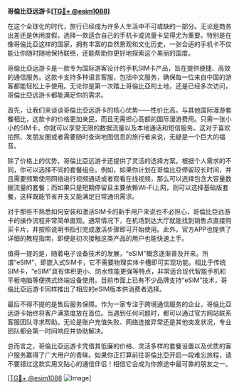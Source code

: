 **哥倫比亞远游卡[[TG💪+ @esim1088](https://t.me/s/esim1088)]**

在这个全球化的时代，旅行已经成为许多人生活中不可或缺的一部分。无论是商务出差还是休闲度假，选择一款适合自己的手机卡或流量卡显得尤为重要。特别是在像哥倫比亞这样的国家，拥有丰富的自然景观和文化历史，一张合适的手机卡不仅能让你随时随地保持联络，还能帮助你更好地探索这个美丽的国度。

哥倫比亞远游卡是一款专为国际游客设计的手机SIM卡产品，旨在提供便捷、高效的通信服务。这款卡支持多种语言客服，包括中文服务，确保每一位来自中国的游客都能轻松上手使用。无论你是第一次踏上哥倫比亞的土地，还是已经多次访问，哥倫比亞远游卡都能满足你的需求。

首先，让我们来谈谈哥倫比亞远游卡的核心优势——性价比高。与其他国际漫游套餐相比，这款卡的价格更加亲民，而且无需担心高额的国际漫游费用。只需一张小小的SIM卡，你就可以享受无限的数据流量以及本地通话和短信服务。这对于喜欢拍照、发朋友圈或者需要随时查询地图信息的旅行者来说，无疑是一个巨大的福音。

除了价格上的优势，哥倫比亞远游卡还提供了灵活的选择方案。根据个人需求的不同，你可以选择不同的套餐组合。例如，如果你计划在哥倫比亞停留较长时间，并且需要频繁使用网络进行视频通话或者观看在线视频，那么可以选择包含大容量数据流量的套餐；而如果只是短期停留且主要依赖Wi-Fi上网，则可以选择基础版套餐，这样既能节省开支又能满足日常通讯需求。

对于那些不熟悉如何安装和激活SIM卡的新手用户来说也不必担心，哥倫比亞远游卡的操作流程非常简单直观。通常情况下，在机场到达大厅就能找到销售点直接购买卡片，并按照说明书指引完成激活步骤即可开始使用。此外，官方APP也提供了详细的教程指南，即便是初次接触这类产品的用户也能快速上手。

值得一提的是，随着电子设备技术的发展，“eSIM”概念逐渐普及开来。所谓“eSIM”，即嵌入式SIM卡，它不需要物理实体卡槽即可实现功能。相比于传统SIM卡，“eSIM”具有体积更小、防水性能更强等特点，非常适合现代智能手机和平板电脑等便携式终端设备使用。目前市面上已有不少品牌支持“eSIM”技术，哥倫比亞远游卡同样推出了相应的eSIM版本供消费者选择。

最后不得不提的是售后服务保障。作为一家专注于跨境通信服务的企业，哥倫比亞远游卡始终将客户满意度放在首位。当遇到任何问题时，都可以通过官方网站联系客服团队寻求帮助。无论是账户充值失败、网络连接异常还是其他突发状况，专业团队都会第一时间响应并协助解决。

总而言之，哥倫比亞远游卡凭借其低廉的价格、灵活多样的套餐设置以及优质的客户服务赢得了广大用户的青睐。如果你正打算前往哥倫比亞开启一段难忘旅程，请不要错过这款实用又贴心的通信伴侣！相信它会成为你旅途中最可靠的朋友之一。

[[TG💪+ @esim1088](https://t.me/s/esim1088) ![Image](https://i.postimg.cc/4NQfJmqS/Snipaste-2025-05-13-00-14-12.png)]